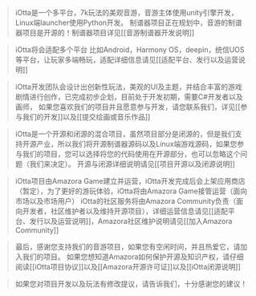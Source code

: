 > iOtta是一个多平台，7k玩法的美观音游，音游主体使用unity引擎开发，Linux端launcher使用Python开发。
> 制谱器项目正在规划中，音游的制谱器项目是开源的！制谱器项目详见[[音游制谱器开发说明]]

> iOtta将会适配多个平台 比如Android，Harmony OS，deepin，统信UOS等平台，让玩家多端畅玩，适配详细信息请见[[适配平台、发行以及运营说明]]

> iOtta开发团队会设计出创新性玩法，美观的UI及主题，并结合丰富的游戏剧情进行创作，已完成初步企划，目前处于开发初期，需要C#开发者以及画师， 如果您喜欢我们的项目并且愿意参与开发，请您联系我们，详见[[参与我们的开发]]以及[[提交绘画或音乐作品]]

> iOtta是一个开源和闭源的混合项目，虽然项目部分是闭源的，但是我们支持开源产业，所以我们将开源制谱器源码以及Linux端游戏源码，如果您参与我们的项目，您可以选择将您的代码使用在开源部分，也可以忽略这个问题（我们来决定）。
> 开源与闭源详细说明请见[[项目开源以及闭源说明]]

> iOtta项目由Amazora Game建立并运营，iOtta开发完成后会上架应用商店（暂定），为了更好的游玩体验，iOtta将由Amazora Game接管运营（面向市场以及市场用户）
> iOtta的社区服务将由Amazora Community负责（面向开发者，社区维护者以及维持开源项目），详细运营信息请见[[适配平台、发行以及运营说明]]，Amazora社区维护说明请见[[加入Amazora Community]]

> 最后，感谢您支持我们的音游项目，如果您有空闲时间，并且热爱它，请加入我们的项目。
如果您想知道Amazora如何保护开源及知识产权，请仔细阅读[[iOtta项目协议]]以及[[Amazora开源许可证]]以及[[iOtta闭源说明]]

>如果您对项目开发以及玩法有修改提议，请告诉我们，十分感谢您的建议！
